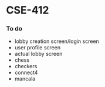 # CSE-412

### To do
* lobby creation screen/login screen
* user profile screen
* actual lobby screen
* chess
* checkers
* connect4
* mancala
